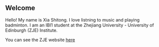 ## Welcome 

Hello! My name is Xia Shitong. 
I love listning to music and playing badminton.
I am an IBI1 student at the Zhejiang University - University of Edinburgh (ZJE) Institute.

You can see the ZJE website [here](https://zje.zju.edu.cn/zje/main.htm) 
